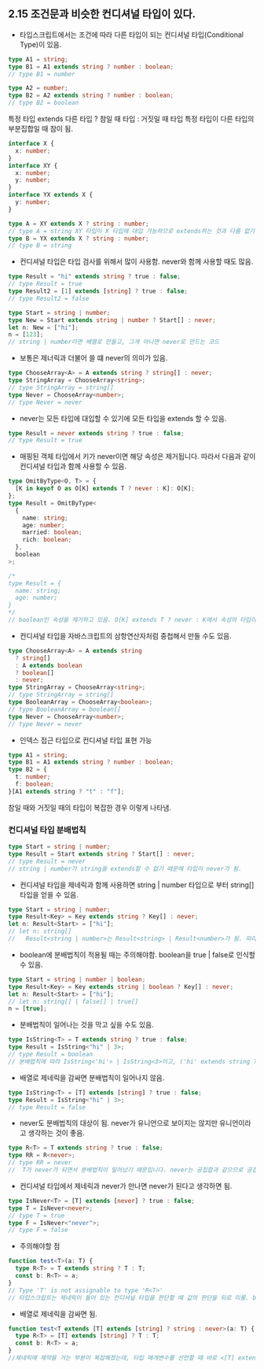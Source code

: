 ## 2.15 조건문과 비슷한 컨디셔널 타입이 있다.

- 타입스크립트에서는 조건에 따라 다른 타입이 되는 컨디셔널 타입(Conditional Type)이 있음.

```ts
type A1 = string;
type B1 = A1 extends string ? number : boolean;
// type B1 = number

type A2 = number;
type B2 = A2 extends string ? number : boolean;
// type B2 = boolean
```

특정 타입 extends 다른 타입 ? 참일 때 타입 : 거짓일 때 타입
특정 타입이 다른 타입의 부분집합일 때 참이 됨.

```ts
interface X {
  x: number;
}
interface XY {
  x: number;
  y: number;
}
interface YX extends X {
  y: number;
}

type A = XY extends X ? string : number;
// type A = string XY 타입이 X 타입에 대입 가능하므로 extends하는 것과 다름 없기 때문에 extends하지 않음에도 A는 마찬가지로 string
type B = YX extends X ? string : number;
// type B = string
```

- 컨디셔널 타입은 타입 검사를 위해서 많이 사용함. never와 함께 사용할 때도 많음.

```ts
type Result = "hi" extends string ? true : false;
// type Result = true
type Result2 = [1] extends [string] ? true : false;
// type Result2 = false

type Start = string | number;
type New = Start extends string | number ? Start[] : never;
let n: New = ["hi"];
n = [123];
// string | number이면 배열로 만들고, 그게 아니면 never로 만드는 코드
```

- 보통은 제너릭과 더불어 쓸 떄 never의 의미가 있음.

```ts
type ChooseArray<A> = A extends string ? string[] : never;
type StringArray = ChooseArray<string>;
// type StringArray = string[]
type Never = ChooseArray<number>;
// type Never = never
```

- never는 모든 타입에 대입할 수 있기에 모든 타입을 extends 할 수 있음.

```ts
type Result = never extends string ? true : false;
// type Result = true
```

- 매핑된 객체 타입에서 키가 never이면 해당 속성은 제거됩니다. 따라서 다음과 같이 컨디셔널 타입과 함께 사용할 수 있음.

```ts
type OmitByType<O, T> = {
  [K in keyof O as O[K] extends T ? never : K]: O[K];
};
type Result = OmitByType<
  {
    name: string;
    age: number;
    married: boolean;
    rich: boolean;
  },
  boolean
>;

/*
type Result = {
  name: string;
  age: number;
}
*/
// boolean인 속성을 제거하고 있음. O[K] extends T ? never : K에서 속성의 타입이 T이면 never가 됩니다. 키가 never이면 해당 속성은 제거되므로 속성의 타입이 T인 속성들은 전부 제거
```

- 컨디셔널 타입을 자바스크립트의 삼항연산자처럼 중첩해서 만들 수도 있음.

```ts
type ChooseArray<A> = A extends string
  ? string[]
  : A extends boolean
  ? boolean[]
  : never;
type StringArray = ChooseArray<string>;
// type StringArray = string[]
type BooleanArray = ChooseArray<boolean>;
// type BooleanArray = boolean[]
type Never = ChooseArray<number>;
// type Never = never
```

- 인덱스 접근 타입으로 컨디셔널 타입 표현 가능

```ts
type A1 = string;
type B1 = A1 extends string ? number : boolean;
type B2 = {
  t: number;
  f: boolean;
}[A1 extends string ? "t" : "f"];
```

참일 때와 거짓일 때의 타입이 복잡한 경우 이렇게 나타냄.

### 컨디셔널 타입 분배법칙

```ts
type Start = string | number;
type Result = Start extends string ? Start[] : never;
// type Result = never
// string | number가 string을 extends할 수 없기 때문에 타입이 never가 됨.
```

- 컨디셔널 타입을 제네릭과 함께 사용하면 string | number 타입으로 부터 string[] 타입을 얻을 수 있음.

```ts
type Start = string | number;
type Result<Key> = Key extends string ? Key[] : never;
let n: Result<Start> = ["hi"];
// let n: string[]
//   Result<string | number>는 Result<string> | Result<number>가 됨. 따라서 Key extends string | boolean ? Key[] : never를 거치면 string [] | never가 되고, never는 사라져서 최종적으로 string[] 타입이 됨. ???????????? 이거 오탈자아님?
```

- boolean에 분배법칙이 적용될 때는 주의해야함. boolean을 true | false로 인식할 수 있음.

```ts
type Start = string | number | boolean;
type Result<Key> = Key extends string | boolean ? Key[] : never;
let n: Result<Start> = ["hi"];
// let n: string[] | false[] | true[]
n = [true];
```

- 분배법칙이 일어나는 것을 막고 싶을 수도 있음.

```ts
type IsString<T> = T extends string ? true : false;
type Result = IsString<"hi" | 3>;
// type Result = boolean
// 분배법칙에 따라 IsString<'hi'> | IsString<3>이고, ('hi' extends string ? true : false) | (3 extends string ? true : false)를 수행하면 true | false이므로 최종적으로 boolean
```

- 배열로 제네릭을 감싸면 분배법칙이 일어나지 않음.

```ts
type IsString<T> = [T] extends [string] ? true : false;
type Result = IsString<"hi" | 3>;
// type Result = false
```

- never도 분배법칙의 대상이 됨. never가 유니언으로 보이지는 않지만 유니언이라고 생각하는 것이 좋음.

```ts
type R<T> = T extends string ? true : false;
type RR = R<never>;
// type RR = never
//  T가 never가 되면서 분배법칙이 일어났기 때문입니다. never는 공집합과 같으므로 공집합에서 분배법칙을 실행하는 것은 아무것도 실행하지 않는 것과 같아서 타입이 never가 됨.
```

- 컨디셔널 타입에서 제네릭과 never가 만나면 never가 된다고 생각하면 됨.

```ts
type IsNever<T> = [T] extends [never] ? true : false;
type T = IsNever<never>;
// type T = true
type F = IsNever<"never">;
// type F = false
```

- 주의해야할 점

```ts
function test<T>(a: T) {
  type R<T> = T extends string ? T : T;
  const b: R<T> = a;
}
// Type 'T' is not assignable to type 'R<T>'
// 타입스크립트는 제네릭이 들어 있는 컨디셔널 타입을 판단할 때 값의 판단을 뒤로 미룸. b에 매개변수 a를 대입할 때까지도 타입스크립트는 R<T>가 T라는 것을 알지 못함. 그래서 T를 R<T>에 대입할 수 없다는 에러가 발생
```

- 배열로 제네릭을 감싸면 됨.

```ts
function test<T extends [T] extends [string] ? string : never>(a: T) {
  type R<T> = [T] extends [string] ? T : T;
  const b: R<T> = a;
}
//제네릭에 제약을 거는 부분이 복잡해졌는데, 타입 매개변수를 선언할 때 바로 <[T] extends [string]>하는 것이 불가능하므로 한 번 더 컨디셔널 타입으로 묶어 선언한거임.
```
